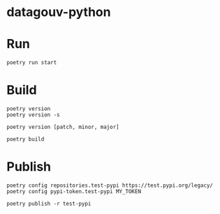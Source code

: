 # datagouv-python

# Run

```
poetry run start
```

# Build
```
poetry version
poetry version -s

poetry version [patch, minor, major]
```

```
poetry build
```

<!-- 
```
python -m build

python -m twine upload --config-file .pypirc -r testpypi dist/*
python -m twine upload --config-file .pypirc -r pypi dist/*
``` -->

# Publish
```
poetry config repositories.test-pypi https://test.pypi.org/legacy/
poetry config pypi-token.test-pypi MY_TOKEN
```
```
poetry publish -r test-pypi 
```
